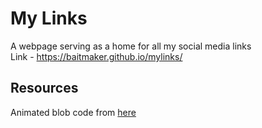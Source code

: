 # My Links
A webpage serving as a home for all my social media links
<br/>
Link - https://baitmaker.github.io/mylinks/
## Resources
Animated blob code from [here](https://georgefrancis.dev/writing/build-a-smooth-animated-blob-with-svg-and-js/)
